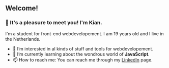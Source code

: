 ## Welcome!

### 👋 It's a pleasure to meet you! I'm Kian.
I'm a student for front-end webdevelopement. I am 19 years old and I live in the Netherlands.
- 👀 I’m interested in al kinds of stuff and tools for webdevelopement.
- 🌱 I’m currently learning about the wondrous world of **JavaScript**.
- 📫 How to reach me: You can reach me through my [LinkedIn](https://www.linkedin.com/in/kian-bruyenberg/) page.

<!---
TheTrumpetist27/TheTrumpetist27 is a ✨ special ✨ repository because its `README.md` (this file) appears on your GitHub profile.
You can click the Preview link to take a look at your changes.
--->
